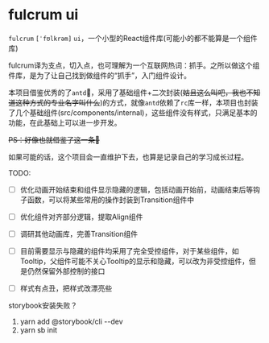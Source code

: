# fulcrum ui

`fulcrum` `[ˈfʊlkrəm]` `ui`，一个小型的React组件库(可能小的都不能算是一个组件库)


fulcrum译为支点，切入点，也可理解为一个互联网热词：抓手。之所以做这个组件库，是为了让自己找到做组件的“抓手”，入门组件设计。

本项目借鉴优秀的了`antd`🐶，采用了基础组件+二次封装(~~姑且这么叫吧，我也不知道这种方式的专业名字叫什么~~)的方式，就像`antd`依赖了`rc`库一样，本项目也封装了几个基础组件(src/components/internal)，这些组件没有样式，只满足基本的功能，在此基础上可以进一步开发。

~~PS：好像也就借鉴了这一条🐶~~

如果可能的话，这个项目会一直维护下去，也算是记录自己的学习成长过程。

TODO:


- [ ] 优化动画开始结束和组件显示隐藏的逻辑，包括动画开始前，动画结束后等钩子函数，可以将某些常用的操作封装到Transition组件中

- [ ] 优化组件对齐部分逻辑，提取Align组件

- [ ] 调研其他动画库，完善Transition组件

- [ ] 目前需要显示与隐藏的组件均采用了完全受控组件，对于某些组件，如Tooltip，父组件可能不关心Tooltip的显示和隐藏，可以改为非受控组件，但是仍然保留外部控制的接口

- [ ] 样式有点丑，把样式改漂亮些

storybook安装失败？
1. yarn add @storybook/cli --dev
2. yarn sb init